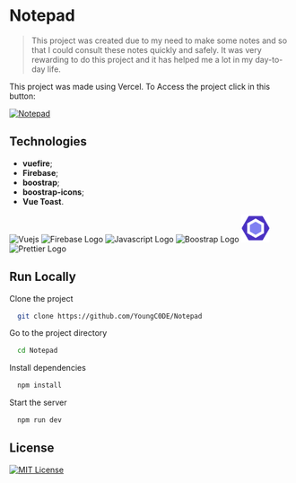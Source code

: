 # Notepad

> This project was created due to my need to make some notes and so that I could consult these notes quickly and safely.
> It was very rewarding to do this project and it has helped me a lot in my day-to-day life.

This project was made using Vercel. To Access the project click in this button:

[![Notepad](https://img.shields.io/badge/Notepad-Visit-9cf?style=for-the-badge&logo=vercel)](https://notepad-ruddy-one.vercel.app/)

## Technologies

- **vuefire**;
- **Firebase**;
- **boostrap**;
- **boostrap-icons**;
- **Vue Toast**.

<div>
  <img width="50" title="VueJS" alt="Vuejs" src="https://skillicons.dev/icons?i=vue">
  <img width="50" title="Firebase" alt="Firebase Logo" src="https://skillicons.dev/icons?i=firebase">
  <img width="50" title="Javascript" alt="Javascript Logo" src="https://skillicons.dev/icons?i=js">
  <img width="50" title="Boostrap" alt="Boostrap Logo" src="https://skillicons.dev/icons?i=bootstrap">
  <img width="50" title="Eslint" alt="Eslint Logo" src="https://raw.githubusercontent.com/github/explore/80688e429a7d4ef2fca1e82350fe8e3517d3494d/topics/eslint/eslint.png">
  <img width="50" title="Prettier" alt="Prettier Logo" src="https://prettier.io/icon.png">
</div>

## Run Locally

Clone the project

```bash
  git clone https://github.com/YoungC0DE/Notepad
```

Go to the project directory

```bash
  cd Notepad
```

Install dependencies

```bash
  npm install
```

Start the server

```bash
  npm run dev
```

## License

[![MIT License](https://img.shields.io/badge/License-MIT-green.svg)](https://github.com/YoungC0DE/TaskList/blob/main/LICENSE)
